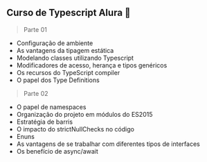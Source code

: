 ## Curso de Typescript Alura 🤯

> Parte 01

- Configuração de ambiente
- As vantagens da tipagem estática
- Modelando classes utilizando Typescript
- Modificadores de acesso, herança e tipos genéricos
- Os recursos do TypeScript compiler
- O papel dos Type Definitions

> Parte 02

- O papel de namespaces
- Organização do projeto em módulos do ES2015
- Estratégia de barris
- O impacto do strictNullChecks no código
- Enuns
- As vantagens de se trabalhar com diferentes tipos de interfaces
- Os benefício de async/await

